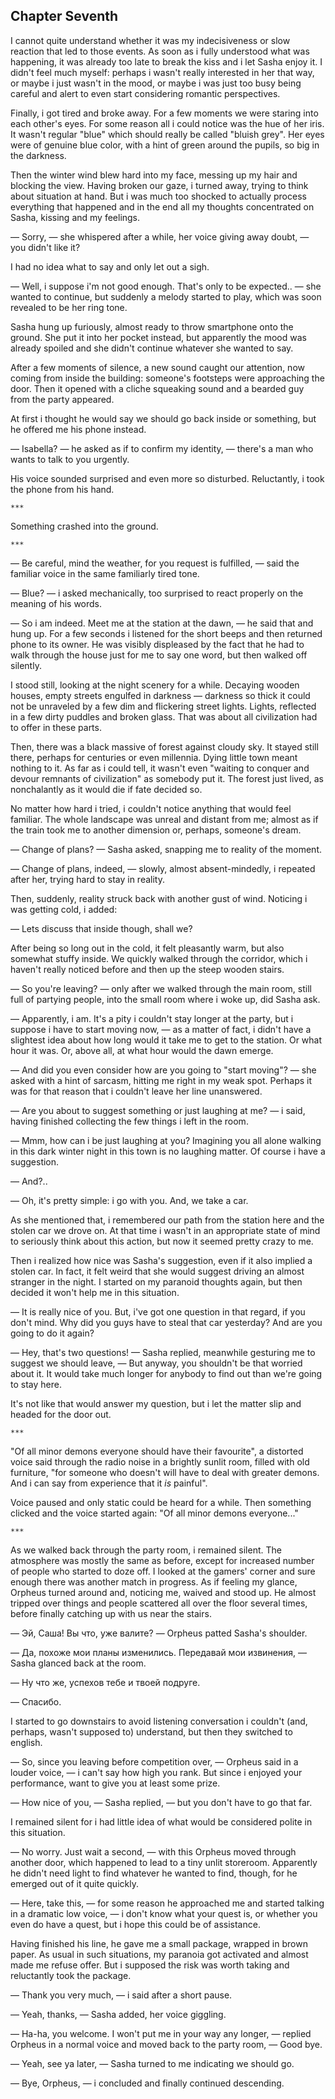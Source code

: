 Chapter Seventh
---------------

I cannot quite understand whether it was my indecisiveness or slow reaction that
led to those events. As soon as i fully understood what was happening, it was
already too late to break the kiss and i let Sasha enjoy it. I didn't feel much
myself: perhaps i wasn't really interested in her that way, or maybe i just
wasn't in the mood, or maybe i was just too busy being careful and alert to even
start considering romantic perspectives.

Finally, i got tired and broke away. For a few moments we were staring into each
other's eyes. For some reason all i could notice was the hue of her iris. It
wasn't regular "blue" which should really be called "bluish grey". Her eyes were
of genuine blue color, with a hint of green around the pupils, so big in the
darkness.

Then the winter wind blew hard into my face, messing up my hair and blocking the
view. Having broken our gaze, i turned away, trying to think about situation at
hand. But i was much too shocked to actually process everything that happened
and in the end all my thoughts concentrated on Sasha, kissing and my feelings.

— Sorry, — she whispered after a while, her voice giving away doubt, — you
didn't like it?

I had no idea what to say and only let out a sigh.

— Well, i suppose i'm not good enough. That's only to be expected.. — she wanted
to continue, but suddenly a melody started to play, which was soon revealed to
be her ring tone.

Sasha hung up furiously, almost ready to throw smartphone onto the ground. She
put it into her pocket instead, but apparently the mood was already spoiled and
she didn't continue whatever she wanted to say.

After a few moments of silence, a new sound caught our attention, now coming
from inside the building: someone's footsteps were approaching the door. Then it
opened with a cliche squeaking sound and a bearded guy from the party appeared.

At first i thought he would say we should go back inside or something, but he
offered me his phone instead.

— Isabella? — he asked as if to confirm my identity, — there's a man who wants
to talk to you urgently.

His voice sounded surprised and even more so disturbed. Reluctantly, i took the
phone from his hand.

    ***

Something crashed into the ground.

    ***

— Be careful, mind the weather, for you request is fulfilled, — said the
familiar voice in the same familiarly tired tone.

— Blue? — i asked mechanically, too surprised to react properly on the meaning
of his words.

— So i am indeed. Meet me at the station at the dawn, — he said that and hung
up. For a few seconds i listened for the short beeps and then returned phone to
its owner. He was visibly displeased by the fact that he had to walk through the
house just for me to say one word, but then walked off silently.

I stood still, looking at the night scenery for a while. Decaying wooden houses,
empty streets engulfed in darkness — darkness so thick it could not be unraveled
by a few dim and flickering street lights. Lights, reflected in a few dirty
puddles and broken glass. That was about all civilization had to offer in these
parts.

Then, there was a black massive of forest against cloudy sky. It stayed still
there, perhaps for centuries or even millennia. Dying little town meant nothing
to it. As far as i could tell, it wasn't even "waiting to conquer and devour
remnants of civilization" as somebody put it. The forest just lived, as
nonchalantly as it would die if fate decided so.

No matter how hard i tried, i couldn't notice anything that would feel
familiar. The whole landscape was unreal and distant from me; almost as if the
train took me to another dimension or, perhaps, someone's dream.

— Change of plans? — Sasha asked, snapping me to reality of the moment.

— Change of plans, indeed, — slowly, almost absent-mindedly, i repeated after
her, trying hard to stay in reality.

Then, suddenly, reality struck back with another gust of wind. Noticing i was
getting cold, i added:

— Lets discuss that inside though, shall we?

After being so long out in the cold, it felt pleasantly warm, but also somewhat
stuffy inside. We quickly walked through the corridor, which i haven't really
noticed before and then up the steep wooden stairs.

— So you're leaving? — only after we walked through the main room, still full of
partying people, into the small room where i woke up, did Sasha ask.

— Apparently, i am. It's a pity i couldn't stay longer at the party, but i
suppose i have to start moving now, — as a matter of fact, i didn't have a
slightest idea about how long would it take me to get to the station. Or what
hour it was. Or, above all, at what hour would the dawn emerge.

— And did you even consider how are you going to "start moving"? — she asked
with a hint of sarcasm, hitting me right in my weak spot. Perhaps it was for
that reason that i couldn't leave her line unanswered.

— Are you about to suggest something or just laughing at me? — i said, having
finished collecting the few things i left in the room.

— Mmm, how can i be just laughing at you? Imagining you all alone walking in
this dark winter night in this town is no laughing matter. Of course i have a
suggestion.

— And?..

— Oh, it's pretty simple: i go with you. And, we take a car.

As she mentioned that, i remembered our path from the station here and the
stolen car we drove on. At that time i wasn't in an appropriate state of mind to
seriously think about this action, but now it seemed pretty crazy to me.

Then i realized how nice was Sasha's suggestion, even if it also implied a
stolen car. In fact, it felt weird that she would suggest driving an almost
stranger in the night. I started on my paranoid thoughts again, but then decided
it won't help me in this situation.

— It is really nice of you. But, i've got one question in that regard, if you
don't mind. Why did you guys have to steal that car yesterday? And are you going
to do it again?

— Hey, that's two questions! — Sasha replied, meanwhile gesturing me to suggest
we should leave, — But anyway, you shouldn't be that worried about it. It would
take much longer for anybody to find out than we're going to stay here.

It's not like that would answer my question, but i let the matter slip and
headed for the door out.

    ***

"Of all minor demons everyone should have their favourite", a distorted voice
said through the radio noise in a brightly sunlit room, filled with old
furniture, "for someone who doesn't will have to deal with greater demons. And i
can say from experience that it *is* painful".

Voice paused and only static could be heard for a while. Then something clicked
and the voice started again: "Of all minor demons everyone..."

    ***

As we walked back through the party room, i remained silent. The atmosphere was
mostly the same as before, except for increased number of people who started to
doze off. I looked at the gamers' corner and sure enough there was another match
in progress. As if feeling my glance, Orpheus turned around and, noticing me,
waived and stood up. He almost tripped over things and people scattered all over
the floor several times, before finally catching up with us near the stairs.

— Эй, Саша! Вы что, уже валите? — Orpheus patted Sasha's shoulder.

— Да, похоже мои планы изменились. Передавай мои извинения, — Sasha glanced back
at the room.

— Ну что же, успехов тебе и твоей подруге.

— Спасибо.

I started to go downstairs to avoid listening conversation i couldn't (and,
perhaps, wasn't supposed to) understand, but then they switched to english.

— So, since you leaving before competition over, — Orpheus said in a louder
voice, — i can't say how high you rank. But since i enjoyed your performance,
want to give you at least some prize.

— How nice of you, — Sasha replied, — but you don't have to go that far.

I remained silent for i had little idea of what would be considered polite in
this situation.

— No worry. Just wait a second, — with this Orpheus moved through another door,
which happened to lead to a tiny unlit storeroom. Apparently he didn't need
light to find whatever he wanted to find, though, for he emerged out of it quite
quickly.

— Here, take this, — for some reason he approached me and started talking in a
dramatic low voice, — i don't know what your quest is, or whether you even do
have a quest, but i hope this could be of assistance.

Having finished his line, he gave me a small package, wrapped in brown paper. As
usual in such situations, my paranoia got activated and almost made me refuse
offer. But i supposed the risk was worth taking and reluctantly took the
package.

— Thank you very much, — i said after a short pause.

— Yeah, thanks, — Sasha added, her voice giggling.

— Ha-ha, you welcome. I won't put me in your way any longer, — replied Orpheus
in a normal voice and moved back to the party room, — Good bye.

— Yeah, see ya later, — Sasha turned to me indicating we should go.

— Bye, Orpheus, — i concluded and finally continued descending.
